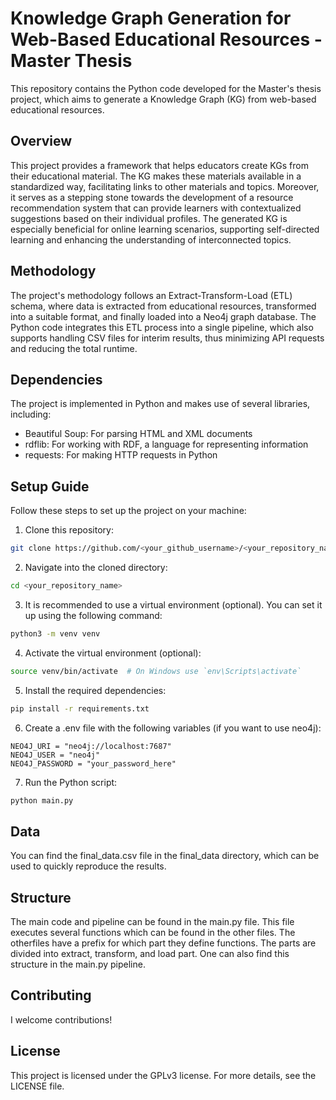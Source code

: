 # Knowledge Graph Generation for Web-Based Educational Resources - Master Thesis

This repository contains the Python code developed for the Master's thesis project, which aims to generate a Knowledge Graph (KG) from web-based educational resources. 

## Overview

This project provides a framework that helps educators create KGs from their educational material. The KG makes these materials available in a standardized way, facilitating links to other materials and topics. Moreover, it serves as a stepping stone towards the development of a resource recommendation system that can provide learners with contextualized suggestions based on their individual profiles. The generated KG is especially beneficial for online learning scenarios, supporting self-directed learning and enhancing the understanding of interconnected topics.

## Methodology

The project's methodology follows an Extract-Transform-Load (ETL) schema, where data is extracted from educational resources, transformed into a suitable format, and finally loaded into a Neo4j graph database. The Python code integrates this ETL process into a single pipeline, which also supports handling CSV files for interim results, thus minimizing API requests and reducing the total runtime.

## Dependencies

The project is implemented in Python and makes use of several libraries, including:

- Beautiful Soup: For parsing HTML and XML documents
- rdflib: For working with RDF, a language for representing information
- requests: For making HTTP requests in Python

## Setup Guide

Follow these steps to set up the project on your machine:

1. Clone this repository:

```bash
git clone https://github.com/<your_github_username>/<your_repository_name>
```

2. Navigate into the cloned directory:

```bash
cd <your_repository_name>
```

3. It is recommended to use a virtual environment (optional). You can set it up using the following command:
```bash
python3 -m venv venv
```

4. Activate the virtual environment (optional):
```bash
source venv/bin/activate  # On Windows use `env\Scripts\activate`
```

5. Install the required dependencies:
```bash
pip install -r requirements.txt
```

6. Create a .env file with the following variables (if you want to use neo4j):
```
NEO4J_URI = "neo4j://localhost:7687"
NEO4J_USER = "neo4j"
NEO4J_PASSWORD = "your_password_here"
```

7. Run the Python script:
```bash
python main.py
```

## Data
You can find the final_data.csv file in the final_data directory, which can be used to quickly reproduce the results.

## Structure
The main code and pipeline can be found in the main.py file. This file executes several functions which can be found in the other files. The otherfiles have a prefix for which part they define functions. The parts are divided into extract, transform, and load part. One can also find this structure in the main.py pipeline.

## Contributing
I welcome contributions!

## License
This project is licensed under the GPLv3 license. For more details, see the LICENSE file.

